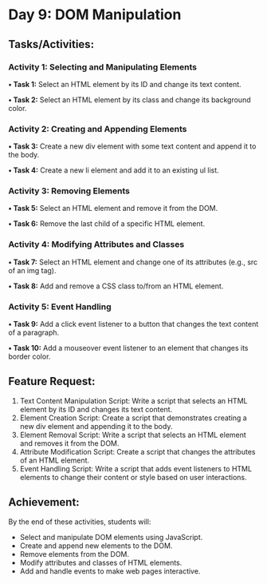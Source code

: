 # Day 9: DOM Manipulation

## Tasks/Activities:

### Activity 1: Selecting and Manipulating Elements

**• Task 1:** Select an HTML element by its ID and change its text content.

**• Task 2:** Select an HTML element by its class and change its background color.

### Activity 2: Creating and Appending Elements

**• Task 3:** Create a new div element with some text content and append it to the body.

**• Task 4:** Create a new li element and add it to an existing ul list.

### Activity 3: Removing Elements

**• Task 5:** Select an HTML element and remove it from the DOM.

**• Task 6:** Remove the last child of a specific HTML element.

### Activity 4: Modifying Attributes and Classes

**• Task 7:** Select an HTML element and change one of its attributes (e.g., src of an img tag).

**• Task 8:** Add and remove a CSS class to/from an HTML element.

### Activity 5: Event Handling

**• Task 9:** Add a click event listener to a button that changes the text content of a paragraph.

**• Task 10:** Add a mouseover event listener to an element that changes its border color.

## Feature Request:

1. Text Content Manipulation Script: Write a script that selects an HTML element by its ID and changes its text content.
2. Element Creation Script: Create a script that demonstrates creating a new div element and appending it to the body.
3. Element Removal Script: Write a script that selects an HTML element and removes it from the DOM.
4. Attribute Modification Script: Create a script that changes the attributes of an HTML element.
5. Event Handling Script: Write a script that adds event listeners to HTML elements to change their content or style based on user interactions.

## Achievement:

By the end of these activities, students will:

- Select and manipulate DOM elements using JavaScript.
- Create and append new elements to the DOM.
- Remove elements from the DOM.
- Modify attributes and classes of HTML elements.
- Add and handle events to make web pages interactive.
